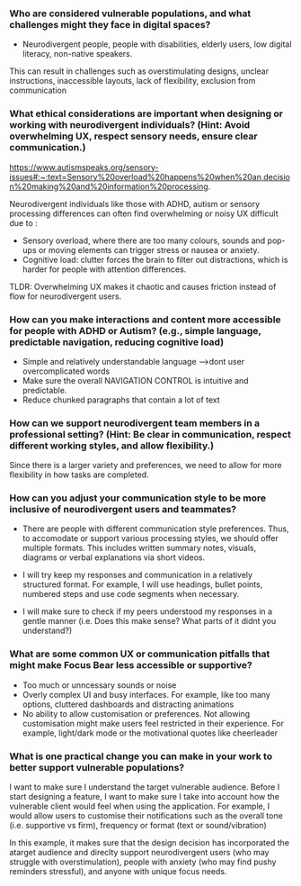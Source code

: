 ### Who are considered vulnerable populations, and what challenges might they face in digital spaces?

- Neurodivergent people, people with disabilities, elderly users, low digital literacy, non-native speakers.

This can result in challenges such as overstimulating designs, unclear instructions, inaccessible layouts, lack of flexibility, exclusion from communication

### What ethical considerations are important when designing or working with neurodivergent individuals? (Hint: Avoid overwhelming UX, respect sensory needs, ensure clear communication.)

<https://www.autismspeaks.org/sensory-issues#:~:text=Sensory%20overload%20happens%20when%20an,decision%20making%20and%20information%20processing>.

Neurodivergent individuals like those with ADHD, autism or sensory processing differences can often find overwhelming or noisy UX difficult due to :

- Sensory overload, where there are too many colours, sounds and pop-ups or moving elements can trigger stress or nausea or anxiety.
- Cognitive load: clutter forces the brain to filter out distractions, which is harder for people with attention differences.

TLDR: Overwhelming UX makes it chaotic and causes friction instead of flow for neurodivergent users.

### How can you make interactions and content more accessible for people with ADHD or Autism? (e.g., simple language, predictable navigation, reducing cognitive load)

- Simple and relatively understandable language -->dont user overcomplicated words
- Make sure the overall NAVIGATION CONTROL is intuitive and predictable.
- Reduce chunked paragraphs that contain a lot of text

### How can we support neurodivergent team members in a professional setting? (Hint: Be clear in communication, respect different working styles, and allow flexibility.)

Since there is a larger variety and preferences, we need to allow for more flexibility in how tasks are completed.

### How can you adjust your communication style to be more inclusive of neurodivergent users and teammates?

- There are people with different communication style preferences. Thus, to accomodate or support various processing styles, we should offer multiple formats. This includes written summary notes, visuals, diagrams or verbal explanations via short videos.

- I will try keep my responses and communication in a relatively structured format. For example, I will use headings, bullet points, numbered steps and use code segments when necessary.

- I will make sure to check if my peers understood my responses in a gentle manner  (i.e. Does this make sense? What parts of it didnt you understand?)

### What are some common UX or communication pitfalls that might make Focus Bear less accessible or supportive?

- Too much or unncessary sounds or noise
- Overly complex UI and busy interfaces. For example, like too many options, cluttered dashboards and distracting animations
- No ability to allow customisation or preferences. Not allowing customisation might make users feel restricted in their experience. For example, light/dark mode or the motivational quotes like cheerleader

### What is one practical change you can make in your work to better support vulnerable populations?

I want to make sure I understand the target vulnerable audience. Before I start designing a feature, I want to make sure I take into account how the vulnerable client would feel when using the application. For example, I would allow users to customise their notifications such as the overall tone (i.e. supportive  vs firm), frequency or format (text or sound/vibration)

In this example, it makes sure that the design decision has incorporated the atarget audience and direclty support neurodivergent users (who may struggle with overstimulation), people with anxiety (who may find pushy reminders stressful), and anyone with unique focus needs.

